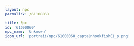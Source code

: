 ```yaml
---
layout: npc
permalink: /61100060

title: Npc
id: '61100060'
npc_name: 'Unknown'
icon_url: 'portrait/npc/61000060_captainhookfish01_p.png'
---
```

